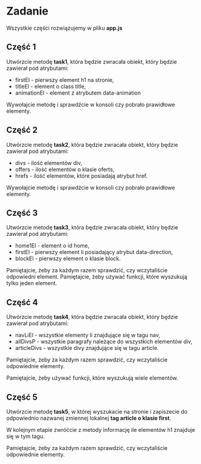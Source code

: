 # Zadanie

Wszystkie części rozwiązujemy w pliku **app.js**

## Część 1
Utwórzcie metodę **task1**, która będzie zwracała obiekt, który będzie zawierał pod atrybutami:
- firstEl - pierwszy element h1 na stronie,
- titleEl - element o class title,
- animationEl - element z atrybutem data-animation

Wywołajcie metodę i sprawdźcie w konsoli czy pobrało prawidłowe elementy.

## Część 2
Utwórzcie metodę **task2**, która będzie zwracała obiekt, który będzie zawierał pod atrybutami:
- divs - ilość elementów div,
- offers - ilość elementów o klasie oferts,
- hrefs - ilość elementów, które posiadają atrybut href.

Wywołajcie metodę i sprawdźcie w konsoli czy pobrało prawidłowe elementy.

## Część 3
Utwórzcie metodę **task3**, która będzie zwracała obiekt, który będzie zawierał pod atrybutami:
- home1El - element o id home,
- firstEl - pierwszy element li posiadający atrybut data-direction,
- blockEl - pierwszy element o klasie block.

Pamiętajcie, żeby za każdym razem sprawdzić, czy wczytaliście odpowiedni element.
Pamiętajcie, żeby używać funkcji, które wyszukują tylko jeden element.

## Część 4
Utwórzcie metodę **task4**, która będzie zwracała obiekt, który będzie zawierał pod atrybutami:
- navLiEl - wszystkie elementy li znajdujące się w tagu nav,
- allDivsP - wszystkie paragrafy należące do wszystkich elementów div,
- articleDivs - wszystkie divy znajdujące się w tagu article.

Pamiętajcie, żeby za każdym razem sprawdzić, czy wczytaliście odpowiednie elementy.

Pamiętajcie, żeby używać funkcji, które wyszukują wiele elementów.

## Część 5
Utwórzcie metodę **task5**, w której wyszukacie na stronie i zapiszecie do odpowiednio nazwanej zmiennej lokalnej **tag article o klasie first**.

W kolejnym etapie zwróćcie z metody informację ile elementów h1 znajduje się w tym tagu.

Pamiętajcie, żeby za każdym razem sprawdzić, czy wczytaliście odpowiednie elementy.
